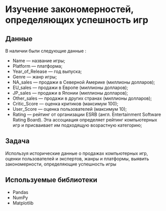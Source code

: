 # Изучение закономерностей, определяющих успешность игр



## Данные

В наличии были следующие данные :

- Name — название игры;
- Platform — платформа;
- Year_of_Release — год выпуска;
- Genre — жанр игры;
- NA_sales — продажи в Северной Америке (миллионы долларов);
- EU_sales — продажи в Европе (миллионы долларов);
- JP_sales — продажи в Японии (миллионы долларов);
- Other_sales — продажи в других странах (миллионы долларов);
- Critic_Score — оценка критиков (максимум 100);
- User_Score — оценка пользователей (максимум 10);
- Rating — рейтинг от организации ESRB (англ. Entertainment Software Rating Board). Эта ассоциация определяет рейтинг компьютерных игр и присваивает им подходящую возрастную категорию;

## Задача

Используя исторические данные о продажах компьютерных игр, оценки пользователей и экспертов, жанры и платформы, выявить закономерности, определяющие успешность игры

## Используемые библиотеки
- Pandas
- NumPy
- Matplotlib






